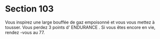 # Section 103

Vous inspirez une large bouffée de gaz empoisonné et vous vous mettez à tousser. Vous
perdez 3 points d' ENDURANCE . Si vous êtes encore en vie, rendez -vous au 77.